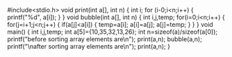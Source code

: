 #include<stdio.h>
void print(int a[], int n)
{
int i;
for (i-0;i<n;i++)
{
printf("%d", a[i]);
}
}
void bubble(int a[], int n)
{
int i,j,temp;
for(i=0;i<n;i++)
{
for(j=i+1;j<n;j++)
{
if(a[j]<a[i])
{
temp=a[i];
a[i]=a[j];
a[j]=temp;
}
}
}
void main()
{
int i,j,temp;
int a[5]={10,35,32,13,26};
int n=sizeof(a)/sizeof(a[0]);
printf("before sorting array elements are\n");
print(a,n);
bubble(a,n);
printf("\nafter sorting array elements are\n");
print(a,n);
}
